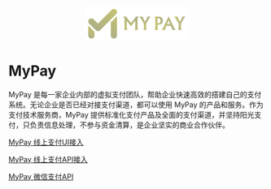 <p align="center"><img src="mypay_logo.png" width="40%"></p>

# MyPay

MyPay 是每一家企业内部的虚拟支付团队，帮助企业快速高效的搭建自己的支付系统。无论企业是否已经对接支付渠道，都可以使用 MyPay 的产品和服务。作为支付技术服务商，MyPay 提供标准化支付产品及全面的支付渠道，并坚持阳光支付，只负责信息处理，不参与资金清算，是企业坚实的商业合作伙伴。

<a href="mypay_pc/README.md"> MyPay 线上支付UI接入 </a>

<a href="payment/README.md"> MyPay 线上支付API接入 </a>

<a href="wechat/README.md"> MyPay 微信支付API </a>

